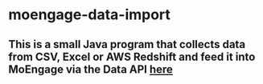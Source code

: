 # moengage-data-import

## This is a small Java program that collects data from CSV, Excel or AWS Redshift and feed it into MoEngage via the Data API [here](https://docs.moengage.com/docs/data-import-apis)
